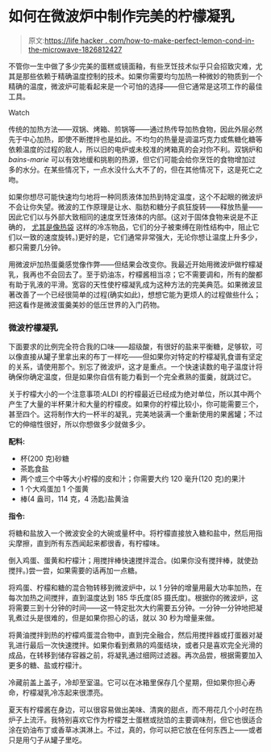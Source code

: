 # 如何在微波炉中制作完美的柠檬凝乳

> 原文:[https://life hacker . com/how-to-make-perfect-lemon-cond-in-the-microwave-1826812427](https://lifehacker.com/how-to-make-perfect-lemon-curd-in-the-microwave-1826812427)

不管你一生中做了多少完美的蛋糕或镜面釉，有些烹饪技术似乎只会招致灾难，尤其是那些依赖于精确温度控制的技术。如果你需要均匀加热一种微妙的物质到一个精确的温度，微波炉可能看起来是一个可怕的选择——但它通常是这项工作的最佳工具。

Watch

传统的加热方法——双锅、烤箱、煎锅等——通过热传导加热食物，因此外层必然先于中心加热，即使不断搅拌也是如此。不均匀的热量是调温巧克力或焦糖化糖等依赖温度的过程的敌人，所以旧的电炉或未校准的烤箱真的会对你不利。双锅炉和 *bains-marie* 可以有效地缓和挑剔的热源，但它们可能会给你烹饪的食物增加过多的水分。在某些情况下，一点水没什么大不了的，但在其他情况下，这是死亡之吻。

如果你想尽可能快速均匀地将一种同质液体加热到特定温度，这个不起眼的微波炉不会让你失望。微波的工作原理是让水、脂肪和糖分子疯狂旋转——释放热量——因此它们以与外部大致相同的速度烹饪液体的内部。(这对于固体食物来说是不正确的， [尤其是像热袋](https://medium.com/starts-with-a-bang/throwback-thursday-the-physics-of-hot-pockets-1a3b579974ce) 这样的冷冻物品，它们的分子被束缚在刚性结构中，阻止它们以一致的速度旋转。)更好的是，它们通常非常强大，无论你想让温度上升多少，都只需要几分钟。

用微波炉加热蛋羹感觉像作弊——但结果会改变你。我最近开始用微波炉做柠檬凝乳，我再也不会回去了。至于奶油冻，柠檬酱相当凉；它不需要调和，所有的酸都有助于乳液的平滑。宽容的天性使柠檬凝乳成为这种方法的完美典范。如果微波显著改善了一个已经很简单的过程(确实如此)，想想它能为更烦人的过程做些什么；把这看作是微波蛋羹美妙的低压世界的入门药物。

### 微波柠檬凝乳

下面要求的比例完全符合我的口味——超级酸，有很好的盐来平衡糖，足够软，可以像直接从罐子里拿出来的布丁一样吃——但如果你对特定的柠檬凝乳食谱有坚定的关系，请使用那个。别忘了微波炉，这才是重点。一个快速读数的电子温度计将确保你确定温度，但是如果你自信有能力看到一个完全煮熟的蛋羹，就跳过它。

关于柠檬大小的一个注意事项:ALDI 的柠檬最近已经成为绝对单位，所以其中两个产生了大量的半杯果汁和大量的柠檬皮。如果你的柠檬比较小，你可能需要三个，甚至四个。这将制作大约一杯半的凝乳，完美地装满一个重新使用的果酱罐；不过它的伸缩性很好，所以你想做多少就做多少。

**配料:**

*   杯(200 克)砂糖
*   茶匙食盐
*   两个或三个中等大小柠檬的皮和汁；你需要大约 120 毫升(120 克)的果汁
*   1 个大鸡蛋加 1 个蛋黄
*   棒(4 盎司，114 克，4 汤匙)盐黄油

**指令:**

将糖和盐放入一个微波安全的大碗或量杯中。将柠檬直接放入糖和盐中，然后用指尖摩擦，直到所有东西闻起来都很香，有柠檬味。

倒入鸡蛋、蛋黄和柠檬汁；用搅拌棒快速搅拌混合。(如果你没有搅拌棒，就使劲搅拌。)尝一尝，如果需要的话再加一点糖。

将鸡蛋、柠檬和糖的混合物转移到微波炉中，以 1 分钟的增量用最大功率加热，在每次加热之间搅拌，直到温度达到 185 华氏度(85 摄氏度)。根据你的微波炉，这将需要三到十分钟的时间——这一特定批次大约需要五分钟。一分钟一分钟地把凝乳煮过头是很难的，但是如果你担心的话，就以 30 秒为增量来做。

将黄油搅拌到热的柠檬鸡蛋混合物中，直到完全融合，然后用搅拌器或打蛋器对凝乳进行最后一次快速搅拌。如果你看到煮熟的鸡蛋结块，或者只是喜欢完全光滑的成品，在转移到储存容器之前，将凝乳通过细网过滤器。再次品尝，根据需要加入更多的糖、盐或柠檬汁。

冷藏前盖上盖子，冷却至室温。它可以在冰箱里保存几个星期，但如果你担心寿命，柠檬凝乳冷冻起来很漂亮。

夏天有柠檬酱在身边，可以很容易做出美味、清爽的甜点，而不用花几个小时在热炉子上流汗。我特别喜欢它作为柠檬芝士蛋糕或挞馅的主要调味剂，但它也很适合涂在奶油布丁或香草冰淇淋上。不过，真的，你可以把它放在任何东西上——或者只是用勺子从罐子里吃。